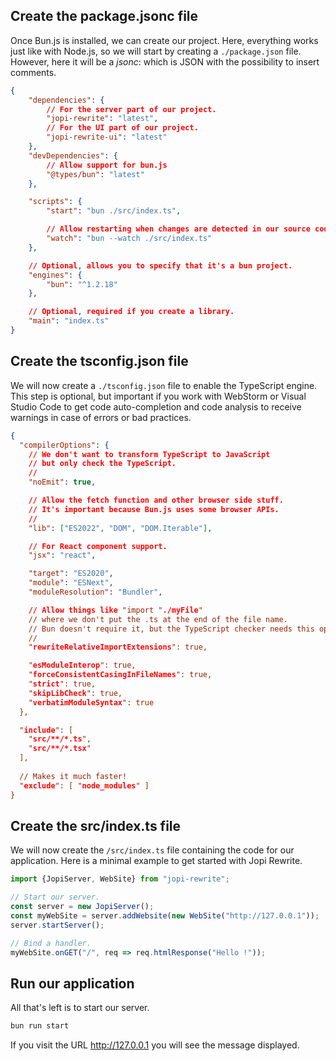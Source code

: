 ## Create the package.jsonc file

Once Bun.js is installed, we can create our project. Here, everything works just like with Node.js, so we will start by creating a `./package.json` file. However, here it will be a *jsonc*: which is JSON with the possibility to insert comments.

```json title="Our package.jsonc file"
{
    "dependencies": {
        // For the server part of our project.
        "jopi-rewrite": "latest",
        // For the UI part of our project.
        "jopi-rewrite-ui": "latest"
    },
    "devDependencies": {
        // Allow support for bun.js
        "@types/bun": "latest"
    },

    "scripts": {
        "start": "bun ./src/index.ts",

        // Allow restarting when changes are detected in our source code.
        "watch": "bun --watch ./src/index.ts"
    },

    // Optional, allows you to specify that it's a bun project.
    "engines": {
        "bun": "^1.2.18"
    },

    // Optional, required if you create a library.
    "main": "index.ts"
}
```

## Create the tsconfig.json file

We will now create a `./tsconfig.json` file to enable the TypeScript engine. This step is optional, but important if you work with WebStorm or Visual Studio Code to get code auto-completion and code analysis to receive warnings in case of errors or bad practices.

```json title="Our tsconfig.json file"
{
  "compilerOptions": {
    // We don't want to transform TypeScript to JavaScript
    // but only check the TypeScript.
    //
    "noEmit": true,

    // Allow the fetch function and other browser side stuff.
    // It's important because Bun.js uses some browser APIs.
    //
    "lib": ["ES2022", "DOM", "DOM.Iterable"],

    // For React component support.
    "jsx": "react",

    "target": "ES2020",
    "module": "ESNext",
    "moduleResolution": "Bundler",

    // Allow things like "import "./myFile"
    // where we don't put the .ts at the end of the file name.
    // Bun doesn't require it, but the TypeScript checker needs this option.
    //
    "rewriteRelativeImportExtensions": true,

    "esModuleInterop": true,
    "forceConsistentCasingInFileNames": true,
    "strict": true,
    "skipLibCheck": true,
    "verbatimModuleSyntax": true
  },

  "include": [
    "src/**/*.ts",
    "src/**/*.tsx"
  ],
  
  // Makes it much faster!
  "exclude": [ "node_modules" ]
}
```

## Create the src/index.ts file

We will now create the `/src/index.ts` file containing the code for our application.
Here is a minimal example to get started with Jopi Rewrite.

```typescript title="Our ./src/index.ts"
import {JopiServer, WebSite} from "jopi-rewrite";

// Start our server.
const server = new JopiServer();
const myWebSite = server.addWebsite(new WebSite("http://127.0.0.1"));
server.startServer();

// Bind a handler.
myWebSite.onGET("/", req => req.htmlResponse("Hello !"));
```

## Run our application

All that's left is to start our server.

```bash tile="Starting the app"
bun run start
```

If you visit the URL http://127.0.0.1 you will see the message displayed.